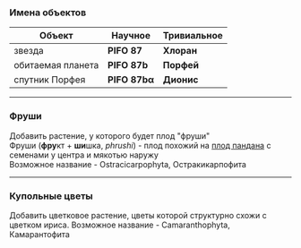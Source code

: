 ### Имена объектов
| Объект            | Научное             | Тривиальное |
| ----------------- | ------------------- | ----------- |
| звезда            | **PIFO 87**         | **Хлоран**  |
| обитаемая планета | **PIFO 87b**        | **Порфей**  |
| спутник Порфея    | **PIFO 87b&alpha;** | **Дионис**  |

---
### Фруши

Добавить растение, у которого будет плод "фруши"  
Фруши (**фру**кт + **ши**шка, *phrushi*) - плод похожий на [плод пандана](https://commons.wikimedia.org/wiki/File:MV-exot-fruit.jpg#/media/File:MV-exot-fruit.jpg "Ссылка на картинку в вики") с семенами у центра и мякотью наружу  
Возможное название - Ostracicarpophyta, Остракикарпофита

---
### Купольные цветы

Добавить цветковое растение, цветы которой структурно схожи с цветком ириса.
Возможное название - Camaranthophyta, Камарантофита